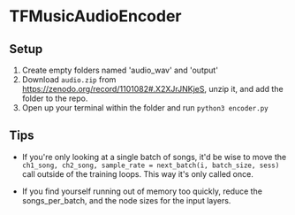 # TFMusicAudioEncoder

## Setup
1. Create empty folders named 'audio_wav' and 'output'
2. Download `audio.zip` from https://zenodo.org/record/1101082#.X2XJrJNKjeS, unzip it, and add the folder to the repo.
3. Open up your terminal within the folder and run `python3 encoder.py`

## Tips
- If you're only looking at a single batch of songs, it'd be wise to move the
```ch1_song, ch2_song, sample_rate = next_batch(i, batch_size, sess)```
call outside of the training loops. This way it's only called once.

- If you find yourself running out of memory too quickly, reduce the songs_per_batch, and the node sizes for the input layers.